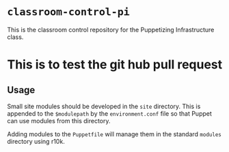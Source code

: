 # `classroom-control-pi`

This is the classroom control repository for the Puppetizing Infrastructure class.
# This is to test the git hub pull request
## Usage

Small site modules should be developed in the `site` directory. This is appended
to the `$modulepath` by the `environment.conf` file so that Puppet can use modules
from this directory.

Adding modules to the `Puppetfile` will manage them in the standard `modules`
directory using r10k.
